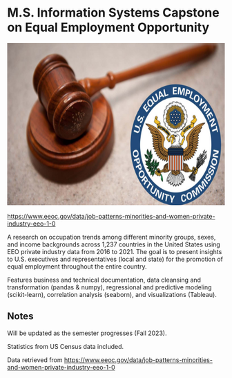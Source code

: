 # M.S. Information Systems Capstone on Equal Employment Opportunity 

<img src="Screenshots/eeoc_logo.png" width="650" height="375" />


https://www.eeoc.gov/data/job-patterns-minorities-and-women-private-industry-eeo-1-0

A research on occupation trends among different minority groups, sexes, and income backgrounds across 1,237 countries in the United States using EEO private industry data from 2016 to 2021. 
The goal is to present insights to U.S. executives and representatives (local and state) for the promotion of equal employment throughout the entire country. 

Features business and technical documentation, data cleansing and transformation (pandas & numpy), regressional and predictive modeling (scikit-learn), correlation analysis (seaborn),
and visualizations (Tableau). 

## Notes
Will be updated as the semester progresses (Fall 2023). 

Statistics from US Census data included.

Data retrieved from https://www.eeoc.gov/data/job-patterns-minorities-and-women-private-industry-eeo-1-0
